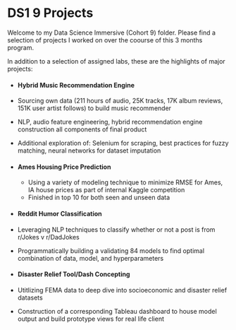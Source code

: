 # DS1 9 Projects

Welcome to my Data Science Immersive (Cohort 9) folder. Please find a selection of projects I worked on over the coourse of this 3 months program.

In addition to a selection of assigned labs, these are the highlights of major projects:
- #### Hybrid Music Recommendation Engine
 - Sourcing own data (211 hours of audio, 25K tracks, 17K album reviews, 151K user artist follows) to build music recommender
 - NLP, audio feature engineering, hybrid recommendation engine construction all components of final product
 - Additional exploration of: Selenium for scraping, best practices for fuzzy matching, neural networks for dataset imputation

- #### Ames Housing Price Prediction 
  - Using a variety of modeling technique to minimize RMSE for Ames, IA house prices as part of internal Kaggle competition
  - Finished in top 10 for both seen and unseen data
  
 - #### Reddit Humor Classification
  - Leveraging NLP techniques to classify whether or not a post is from r/Jokes v r/DadJokes
  - Programmatically building a validating 84 models to find optimal combination of data, model, and hyperparameters
  
 - #### Disaster Relief Tool/Dash Concepting
  - Utitlizing FEMA data to deep dive into socioeconomic and disaster relief datasets
  - Construction of a corresponding Tableau dashboard to house model output and build prototype views for real life client
  

